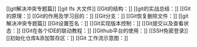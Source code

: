 [[git解决冲突专题篇]]
[[git lfs 大文件]]
[[Git的结构：]]
[[git的实战总结：]]
[[Git的原理：]]
[[Git的作用及学习目的：]]
[[Git分支：]]
[[Git恢复删除文件：]]
[[git解决冲突专题篇]]
[[Git设置签名：]]
[[Git实现版本控制：]]
[[Git提交以及查看状态：]]
[[Git在各个IDE的联动教程：]]
[[Github平台的使用：]]
[[SSH免密登录]]
[[初始化仓库&添加暂存区：]]
[[Git 工作流示意图：]]